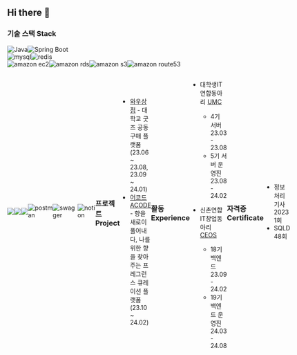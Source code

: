 ## Hi there 👋

<!--
**yoonsseo/yoonsseo** is a ✨ _special_ ✨ repository because its `README.md` (this file) appears on your GitHub profile.

Here are some ideas to get you started:

- 🔭 I’m currently working on ...
- 🌱 I’m currently learning ...
- 👯 I’m looking to collaborate on ...
- 🤔 I’m looking for help with ...
- 💬 Ask me about ...
- 📫 How to reach me: ...
- 😄 Pronouns: ...
- ⚡ Fun fact: ...
-->

### 기술 스택 Stack
<div style="display: flex; align-items: center;">
    <img alt="Java" src="https://img.shields.io/badge/Java-ED8B00?style=flat-square&logo=openjdk&logoColor=white"/>
    <img alt="Spring Boot" src="https://img.shields.io/badge/Spring Boot-6DB33F.svg?&style=flat-square&logo=springboot&logoColor=white"/>
</div>

<div style="display: flex; align-items: center;">
    <img alt="mysql" src="https://img.shields.io/badge/mysql-4479A1.svg?&style=flat-square&logo=mysql&logoColor=white"/>
    <img alt="redis" src="https://img.shields.io/badge/redis-DC382D.svg?&style=flat-square&logo=redis&logoColor=white"/>
</div>

<div style="display: flex; align-items: center;">
    <img alt="amazon ec2" src="https://img.shields.io/badge/amazon ec2-FF9900.svg?&style=flat-square&logo=amazonec2&logoColor=white"/>
    <img alt="amazon rds" src="https://img.shields.io/badge/amazon rds-527FFF.svg?&style=flat-square&logo=amazonrds&logoColor=white"/>
    <img alt="amazon s3" src="https://img.shields.io/badge/amazon s3-569A31.svg?&style=flat-square&logo=amazons3&logoColor=white"/>
    <img alt="amazon route53" src="https://img.shields.io/badge/amazon route53-8C4FFF.svg?&style=flat-square&logo=amazonroute53&logoColor=white"/>
</div>  

<div style="display: flex; align-items: center;">
    <img src="https://img.shields.io/badge/GitHub-%2088FF.svg?style=flat-square&logo=GitHub&logoColor=white">
    <img src="https://img.shields.io/badge/docker-%230db7ed.svg?style=flat-square&logo=docker&logoColor=white"> 
    <img src="https://img.shields.io/badge/GitHub Actions-2088FF?style=flat-square&logo=GitHub Actions&logoColor=white">

<div style="display: flex; align-items: center;">
    <img alt="postman" src ="https://img.shields.io/badge/Postman-FF6C37?style=flat-square&logo=Postman&logoColor=white"/>
    <img alt="swagger" src ="https://img.shields.io/badge/swagger-85EA2D.svg?&style=flat-square&logo=swagger&logoColor=white"/>
    <img alt="notion" src ="https://img.shields.io/badge/Notion-000000?style=flat-square&logo=Notion&logoColor=white"/>
</div>

### 프로젝트 Project
- [와우상점](https://github.com/UMC-WOWMARKET/WOWMARKET-Server) - 대학교 굿즈 공동구매 플랫폼 (23.06 ~ 23.08, 23.09 ~ 24.01)
- [어코드 ACODE](https://github.com/team-acode/acode-server) - 향을 새로이 풀어내다, 나를 위한 향을 찾아주는 프레그런스 큐레이션 플랫폼 (23.10 ~ 24.02)

### 활동 Experience 
- 대학생IT연합동아리 [UMC](https://github.com/HIUMC)
  - 4기 서버 23.03 - 23.08
  - 5기 서버 운영진 23.08 - 24.02

- 신촌연합IT창업동아리 [CEOS](https://github.com/CEOS-Developers)
  - 18기 백엔드 23.09 - 24.02
  - 19기 백엔드 운영진 24.03 - 24.08  

### 자격증 Certificate
* 정보처리기사 2023 1회
* SQLD 48회 
